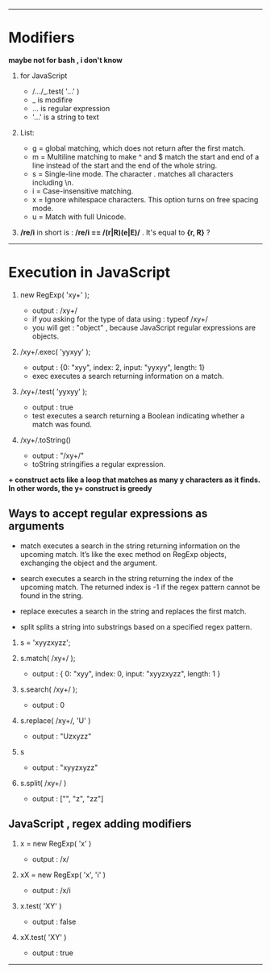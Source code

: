 
-----------------------------------------------------------------------------

# Modifiers

**maybe not for bash , i don't know**

1. for JavaScript
   - /.../_.test( '...' )
   - _ is modifire
   - ... is regular expression
   - '...' is a string to text

2. List:
   - g = global matching, which does not return after the first match.
   - m = Multiline matching to make ^ and $ match the start and end of a line
     instead of the start and the end of the whole string.
   - s = Single-line mode. The character . matches all characters including \n.
   - i = Case-insensitive matching.
   - x = Ignore whitespace characters. This option turns on free spacing mode.
   - u = Match with full Unicode.
   
3. **/re/i** in short is : **/re/i == /(r|R)(e|E)/** . It's equal to **{r, R}** ?

-----------------------------------------------------------------------------

# Execution in JavaScript

1. new RegExp( 'xy+' );
   - output : /xy+/
   - if you asking for the type of data using : typeof /xy+/
   - you will get : "object" , because JavaScript regular expressions are objects.

2. /xy+/.exec( 'yyxyy' );
   - output : {0: "xyy", index: 2, input: "yyxyy", length: 1}
   - exec executes a search returning information on a match.
   
3. /xy+/.test( 'yyxyy' );
   - output : true
   - test executes a search returning a Boolean indicating whether a match was found.

4. /xy+/.toString()
   - output : "/xy+/"
   - toString stringifies a regular expression.
   
**+ construct acts like a loop that matches as many y characters as it finds.**
**In other words, the y+ construct is greedy**

## Ways to accept regular expressions as arguments

- match executes a search in the string returning information on the upcoming match.
  It’s like the exec method on RegExp objects, exchanging the object and the argument.
  
- search executes a search in the string returning the index of the upcoming match.
  The returned index is -1 if the regex pattern cannot be found in the string.
  
- replace executes a search in the string and replaces the first match.

- split splits a string into substrings based on a specified regex pattern.

1.  s = 'xyyzxyzz';

2. s.match( /xy+/ );
   - output : { 0: "xyy", index: 0, input: "xyyzxyzz", length: 1 }
   
3. s.search( /xy+/ );
   - output : 0
   
4. s.replace( /xy+/, 'U' )
   - output : "Uzxyzz"
   
5. s
   - output : "xyyzxyzz"
   
6. s.split( /xy+/ )
   - output : ["", "z", "zz"]
   
## JavaScript , regex adding modifiers

1. x = new RegExp( 'x' )
   - output : /x/
   
2. xX = new RegExp( 'x', 'i' )
   - output : /x/i
   
3. x.test( 'XY' )
   - output : false
   
4. xX.test( 'XY' )
   - output : true

-----------------------------------------------------------------------------

